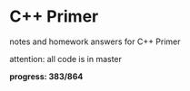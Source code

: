 # C++ Primer
notes and homework answers for C++ Primer

attention: all code is in master

**progress: 383/864**
